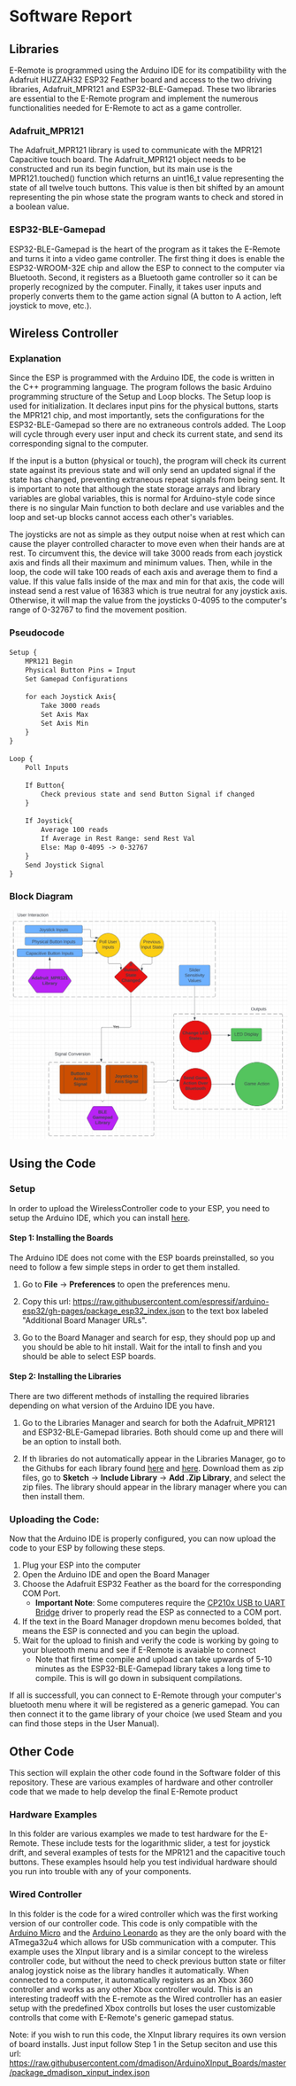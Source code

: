 # Software Report

## Libraries

E-Remote is programmed using the Arduino IDE for its compatibility with the Adafruit HUZZAH32 ESP32 Feather board and access to the two driving libraries, Adafruit_MPR121 and ESP32-BLE-Gamepad. These two libraries are essential to the E-Remote program and implement the numerous functionalities needed for E-Remote to act as a game controller.

### Adafruit_MPR121
The Adafruit_MPR121 library is used to communicate with the MPR121 Capacitive touch board. The Adafruit_MPR121 object needs to be constructed and run its begin function, but its main use is the MPR121.touched() function which returns an uint16_t value representing the state of all twelve touch buttons. This value is then bit shifted by an amount representing the pin whose state the program wants to check and stored in a boolean value.

### ESP32-BLE-Gamepad
ESP32-BLE-Gamepad is the heart of the program as it takes the E-Remote and turns it into a video game controller. The first thing it does is enable the  ESP32-WROOM-32E chip and allow the ESP to connect to the computer via Bluetooth. Second, it registers as a Bluetooth game controller so it can be properly recognized by the computer. Finally, it takes user inputs and properly converts them to the game action signal (A button to A action, left joystick to move, etc.). 

## Wireless Controller

### Explanation
Since the ESP is programmed with the Arduino IDE, the code is written in the C++ programming language. 
The program follows the basic Arduino programming structure of the Setup and Loop blocks. 
The Setup loop is used for initialization. It declares input pins for the physical buttons, starts the MPR121 chip, and most importantly, sets the configurations for the ESP32-BLE-Gamepad so there are no extraneous controls added.
The Loop will cycle through every user input and check its current state, and send its corresponding signal to the computer. 

If the input is a button (physical or touch), the program will check its current state against its previous state and will only send an updated signal if the state has changed, preventing extraneous repeat signals from being sent. 
It is important to note that although the state storage arrays and library variables are global variables, this is normal for Arduino-style code since there is no singular Main function to both declare and use variables and the loop and set-up blocks cannot access each other's variables. 

The joysticks are not as simple as they output noise when at rest which can cause the player controlled character to move even when their hands are at rest. 
To circumvent this, the device will take 3000 reads from each joystick axis and finds all their maximum and minimum values. Then, while in the loop, the code will take 100 reads of each axis and average them to find a value. 
If this value falls inside of the max and min for that axis, the code will instead send a rest value of 16383 which is true neutral for any joystick axis. 
Otherwise, it will map the value from the joysticks 0-4095 to the computer's range of 0-32767 to find the movement position.

### Pseudocode

```
Setup {
    MPR121 Begin
    Physical Button Pins = Input
    Set Gamepad Configurations

    for each Joystick Axis{
        Take 3000 reads
        Set Axis Max
        Set Axis Min
    }
}

Loop {
    Poll Inputs

    If Button{
        Check previous state and send Button Signal if changed
    }
	
    If Joystick{
        Average 100 reads
        If Average in Rest Range: send Rest Val
        Else: Map 0-4095 -> 0-32767
    }
    Send Joystick Signal
}
```

### Block Diagram

<img src="SoftwareFlowchart.jpg">

## Using the Code
### Setup
In order to upload the WirelessController code to your ESP, you need to setup the Arduino IDE, which you can install [here](https://www.arduino.cc/en/software).

#### Step 1: Installing the Boards
The Arduino IDE does not come with the ESP boards preinstalled, so you need to follow a few simple steps in order to get them installed. 

1. Go to **File** -> **Preferences** to open the preferences menu. 

2. Copy this url: https://raw.githubusercontent.com/espressif/arduino-esp32/gh-pages/package_esp32_index.json to the text box labeled "Additional Board Manager URLs". 

3. Go to the Board Manager and search for esp, they should pop up and you should be able to hit install. Wait for the intall to finsh and you should be able to select ESP boards.

#### Step 2: Installing the Libraries
There are two different methods of installing the required libraries depending on what version of the Arduino IDE you have. 

1. Go to the Libraries Manager and search for both the Adafruit_MPR121 and ESP32-BLE-Gamepad libraries. Both should come up and there will be an option to install both.

2. If th libraries do not automatically appear in the Libraries Manager, go to the Githubs for each library found [here](*https://github.com/adafruit/Adafruit_MPR121) and [here](https://github.com/lemmingDev/ESP32-BLE-Gamepad). Download them as zip files, go to **Sketch** -> **Include Library** -> **Add .Zip Library**, and select the zip files. The library should appear in the library manager where you can then install them.

### Uploading the Code:
Now that the Arduino IDE is properly configured, you can now upload the code to your ESP by following these steps.
1. Plug your ESP into the computer 
2. Open the Arduino IDE and open the Board Manager
3. Choose the Adafruit ESP32 Feather as the board for the corresponding COM Port.
    * **Important Note**: Some computeres require the [CP210x USB to UART Bridge](https://www.silabs.com/developers/usb-to-uart-bridge-vcp-drivers?tab=downloads) driver to properly read the ESP as connected to a COM port.
4. If the text in the Board Manager dropdown menu becomes bolded, that means the ESP is connected and you can begin the upload.
5. Wait for the upload to finish and verify the code is working by going to your bluetooth menu and see if E-Remote is avaiable to connect
    * Note that first time compile and upload can take upwards of 5-10 minutes as the ESP32-BLE-Gamepad library takes a long time to compile. This is will go down in subsiquent compilations.

If all is successfull, you can connect to E-Remote through your computer's bluetooth menu where it will be registered as a generic gamepad. You can then connect it to the game library of your choice (we used Steam and you can find those steps in the User Manual).

## Other Code
This section will explain the other code found in the Software folder of this repository. These are various examples of hardware and other controller code that we made to help develop the final E-Remote product
### Hardware Examples
In this folder are various examples we made to test hardware for the E-Remote. These include tests for the logarithmic slider, a test for joystick drift, and several examples of tests for the MPR121 and the capacitive touch buttons. These examples hsould help you test individual hardware should you run into trouble with any of your components.
### Wired Controller
In this folder is the code for a wired controller which was the first working version of our controller code. This code is only compatible with the [Arduino Micro](https://store.arduino.cc/products/arduino-micro) and the [Arduino Leonardo](https://store.arduino.cc/products/arduino-leonardo-with-headers?queryID=undefined) as they are the only board with the ATmega32u4 which allows for USb communication with a computer. This example uses the XInput library and is a similar concept to the wireless controller code, but without the need to check previous button state or filter analog joystick noise as the library handles it automatically. When connected to a computer, it automatically registers as an Xbox 360 controller and works as any other Xbox controller would. This is an interesting tradeoff with the E-remote as the Wired controller has an easier setup with the predefined Xbox controlls but loses the user customizable controlls that come with E-Remote's generic gamepad status. 

Note: if you wish to run this code, the XInput library requires its own version of board installs. Just input follow Step 1 in the Setup seciton and use this url: https://raw.githubusercontent.com/dmadison/ArduinoXInput_Boards/master/package_dmadison_xinput_index.json
